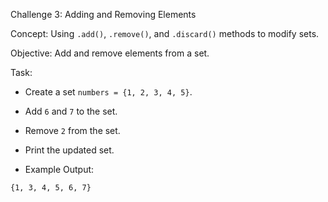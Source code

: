 Challenge 3: Adding and Removing Elements  

Concept:   Using `.add()`, `.remove()`, and `.discard()` methods to modify sets.

Objective:   Add and remove elements from a set.

Task:  

- Create a set `numbers = {1, 2, 3, 4, 5}`.

- Add `6` and `7` to the set.

- Remove `2` from the set.

- Print the updated set.

- Example Output:  

```
{1, 3, 4, 5, 6, 7}
```

